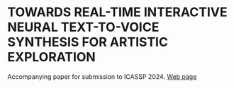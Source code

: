 # TOWARDS REAL-TIME INTERACTIVE NEURAL TEXT-TO-VOICE SYNTHESIS FOR ARTISTIC EXPLORATION
Accompanying paper for submission to ICASSP 2024. 
[Web page](https://victor-shepardson.github.io/icassp2024/)
